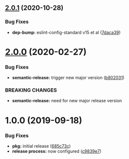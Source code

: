 ## [2.0.1](https://github.com/hexonet/semantic-release-github-npm-config/compare/v2.0.0...v2.0.1) (2020-10-28)


### Bug Fixes

* **dep-bump:** eslint-config-standard v15 et al ([7daca39](https://github.com/hexonet/semantic-release-github-npm-config/commit/7daca39b750d6d8599426704982b3efb6fdb7d23))

# [2.0.0](https://github.com/hexonet/semantic-release-github-npm-config/compare/v1.0.0...v2.0.0) (2020-02-27)


### Bug Fixes

* **semantic-release:** trigger new major version ([b802031](https://github.com/hexonet/semantic-release-github-npm-config/commit/b802031ca25f85abd5d737cc439d9fecd34b014c))


### BREAKING CHANGES

* **semantic-release:** need for new major release version

# 1.0.0 (2019-09-18)


### Bug Fixes

* **pkg:** initial release ([685c73c](https://github.com/hexonet/semantic-release-github-npm-config/commit/685c73c))
* **release process:** now configured ([c9839e7](https://github.com/hexonet/semantic-release-github-npm-config/commit/c9839e7))
